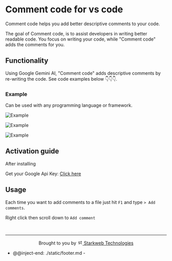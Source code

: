 # Comment code for vs code

Comment code helps you add better descriptive comments to your code.

The goal of Comment code, is to assist developers in writing better readable code.
You focus on writing your code, while "Comment code" adds the comments for you.

## Functionality

Using Google Gemini AI, "Comment code" adds descriptive comments by re-writing the code.
See code examples below 👇👇👇.

### Example

Can be used with any programming language or framework.

![Example](https://res.cloudinary.com/agriczone/image/upload/v1713550415/mhzims77bpogvsv0cbj0.gif)

![Example](https://res.cloudinary.com/agriczone/image/upload/v1713550393/nl7gbmiuobgdb7d0dp04.gif)

![Example](https://res.cloudinary.com/agriczone/image/upload/v1713550315/pfcjoyk9osxqckaje3sz.gif)

## Activation guide

After installing

Get your Google Api Key: [Click here](https://makersuite.google.com/app/u/1/apikey)

## Usage

Each time you want to add comments to a file just hit `F1` and type `> Add comments`.

Right click then scroll down to `Add comment`

<br/>

---

<p align="center">
Brought to you by <a href="https://starkwebtechnologies.com" title="Starkweb Technologies">
<img width="16" alt="starkweb technologies logo" src="https://www.starkwebtechnologies.com/_next/image?url=%2Flogo.png&w=256&q=75" /> Starkweb Technologies
</a>
</p>

- @@inject-end: ./static/footer.md -
